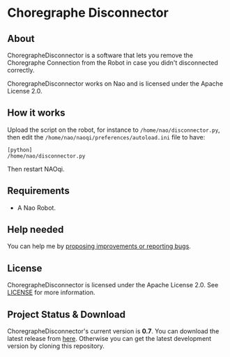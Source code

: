 # Choregraphe Disconnector
## About
ChoregrapheDisconnector is a software that lets you remove the Choregraphe Connection from the Robot in case you didn't disconnected correctly.

ChoregrapheDisconnector works on Nao and is licensed under the Apache License 2.0.

## How it works
Upload the script on the robot, for instance to `/home/nao/disconnector.py`, then edit the `/home/nao/naoqi/preferences/autoload.ini` file to have:

`[python]`<br/>
`/home/nao/disconnector.py`

Then restart NAOqi.

## Requirements
* A Nao Robot.

## Help needed
You can help me by <a href="https://github.com/Fabrimat/Nao-ChoregrapheDisconnector/issues">proposing improvements or reporting bugs</a>.

## License
ChoregrapheDisconnector is licensed under the Apache License 2.0. See [LICENSE](LICENSE) for more information.

## Project Status & Download
ChoregrapheDisconnector's current version is **0.7**. You can download the latest release from <a href="https://github.com/Fabrimat/Nao-ChoregrapheDisconnector/releases/tag/v0.7">here</a>. Otherwise you can get the latest development version by cloning this repository.
